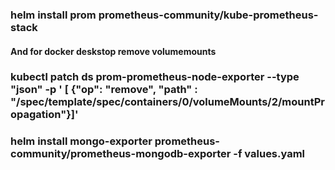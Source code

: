  ### helm install prom prometheus-community/kube-prometheus-stack

 #### And for docker deskstop remove volumemounts 

 ### kubectl patch ds prom-prometheus-node-exporter --type "json" -p ' [ {"op": "remove", "path" : "/spec/template/spec/containers/0/volumeMounts/2/mountPropagation"}]'

 ### helm install mongo-exporter prometheus-community/prometheus-mongodb-exporter -f values.yaml